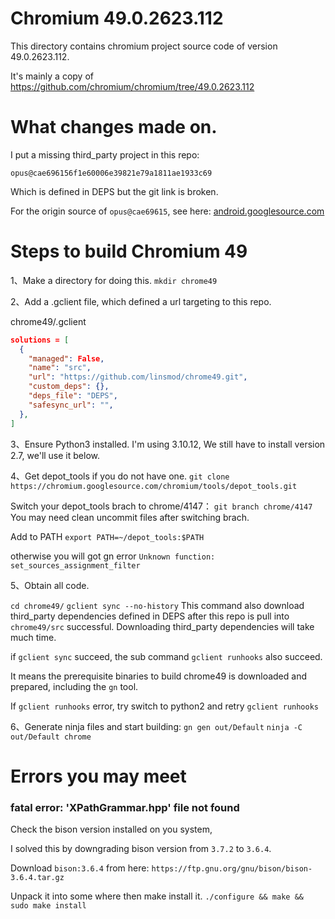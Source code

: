# Chromium 49.0.2623.112

This directory contains chromium project source code of version 49.0.2623.112.

It's mainly a copy of https://github.com/chromium/chromium/tree/49.0.2623.112


# What changes made on.

I put a missing third_party project in this repo:

`opus@cae696156f1e60006e39821e79a1811ae1933c69`

Which is defined in DEPS but the git link is broken.

For the origin source of `opus@cae69615`,
see here: [android.googlesource.com](https://android.googlesource.com/platform/external/chromium_org/third_party/opus/src/+/3add326b8269bc061065676d63a610951c1329f0)

# Steps to build Chromium 49

1、Make a directory for doing this.
`mkdir chrome49` 

2、Add a .gclient file, which defined a url targeting to this repo.

chrome49/.gclient
```json
solutions = [
  {
    "managed": False,
    "name": "src",
    "url": "https://github.com/linsmod/chrome49.git",
    "custom_deps": {},
    "deps_file": "DEPS",
    "safesync_url": "",
  },
]
```

3、Ensure Python3 installed. I'm using 3.10.12,
We still have to install version 2.7, we'll use it below.


4、Get depot_tools if you do not have one.
`git clone https://chromium.googlesource.com/chromium/tools/depot_tools.git` 


Switch your depot_tools brach to chrome/4147：
`git branch chrome/4147`
You may need clean uncommit files after switching brach.

Add to PATH
`export PATH=~/depot_tools:$PATH`

otherwise you will got gn error 
`Unknown function: set_sources_assignment_filter`



5、Obtain all code.

 `cd chrome49/` 
 `gclient sync --no-history`
This command also download third_party dependencies defined in DEPS after this repo is pull into `chrome49/src` successful.
Downloading third_party dependencies will take much time.

if `gclient sync` succeed, the sub command `gclient runhooks` also succeed.


It means the prerequisite binaries to build chrome49 is downloaded and prepared, including the `gn` tool.

If `gclient runhooks` error, try switch to python2 and retry `gclient runhooks`

6、Generate ninja files and start building:
`gn gen out/Default`
`ninja -C out/Default chrome`

# Errors you may meet
### fatal error: 'XPathGrammar.hpp' file not found
Check the bison version installed on you system, 

I solved this by downgrading bison version from `3.7.2` to `3.6.4`.

Download `bison:3.6.4` from here: `https://ftp.gnu.org/gnu/bison/bison-3.6.4.tar.gz`

Unpack it into some where then make install it.
`./configure && make && sudo make install`

